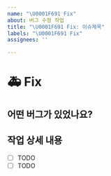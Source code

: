 ```yaml
---
name: "\U0001F691️ Fix"
about: 버그 수정 작업
title: "\U0001F691️ Fix: 이슈제목"
labels: "\U0001F691️ Fix"
assignees: ''

---
```


# 🚑️ Fix

## 어떤 버그가 있었나요?

## 작업 상세 내용

- [ ] TODO
- [ ] TODO

